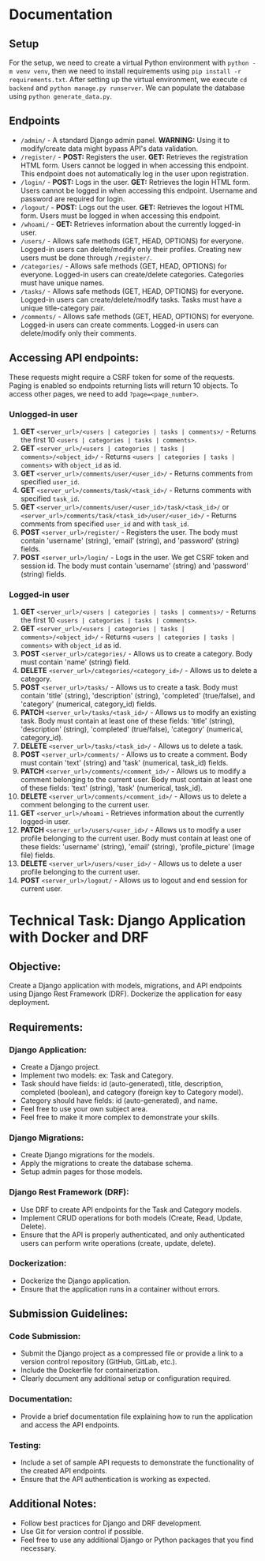 # Documentation

## Setup
For the setup, we need to create a virtual Python environment with `python -m venv venv`, then we need to install requirements using `pip install -r requirements.txt`.
After setting up the virtual environment, we execute `cd backend` and `python manage.py runserver`.
We can populate the database using `python generate_data.py`.

## Endpoints
- `/admin/` - A standard Django admin panel. **WARNING:** Using it to modify/create data might bypass API's data validation.
- `/register/` - **POST:** Registers the user. **GET:** Retrieves the registration HTML form. Users cannot be logged in when accessing this endpoint. This endpoint does not automatically log in the user upon registration.
- `/login/` - **POST:** Logs in the user. **GET:** Retrieves the login HTML form. Users cannot be logged in when accessing this endpoint. Username and password are required for login.
- `/logout/` - **POST:** Logs out the user. **GET:** Retrieves the logout HTML form. Users must be logged in when accessing this endpoint.
- `/whoami/` - **GET:** Retrieves information about the currently logged-in user.
- `/users/` - Allows safe methods (GET, HEAD, OPTIONS) for everyone. Logged-in users can delete/modify only their profiles. Creating new users must be done through `/register/`.
- `/categories/` - Allows safe methods (GET, HEAD, OPTIONS) for everyone. Logged-in users can create/delete categories. Categories must have unique names.
- `/tasks/` - Allows safe methods (GET, HEAD, OPTIONS) for everyone. Logged-in users can create/delete/modify tasks. Tasks must have a unique title-category pair.
- `/comments/` - Allows safe methods (GET, HEAD, OPTIONS) for everyone. Logged-in users can create comments. Logged-in users can delete/modify only their comments.

## Accessing API endpoints:
These requests might require a CSRF token for some of the requests. Paging is enabled so endpoints returning lists will return 10 objects. To access other pages, we need to add `?page=<page_number>`.

### Unlogged-in user
1. **GET** `<server_url>/<users | categories | tasks | comments>/` - Returns the first 10 `<users | categories | tasks | comments>`.
2. **GET** `<server_url>/<users | categories | tasks | comments>/<object_id>/` - Returns `<users | categories | tasks | comments>` with `object_id` as id.
3. **GET** `<server_url>/comments/user/<user_id>/` - Returns comments from specified `user_id`.
4. **GET** `<server_url>/comments/task/<task_id>/` - Returns comments with specified `task_id`.
5. **GET** `<server_url>/comments/user/<user_id>/task/<task_id>/` or `<server_url>/comments/task/<task_id>/user/<user_id>/` - Returns comments from specified `user_id` and with `task_id`.
6. **POST** `<server_url>/register/` - Registers the user. The body must contain 'username' (string), 'email' (string), and 'password' (string) fields.
7. **POST** `<server_url>/login/` - Logs in the user. We get CSRF token and session id. The body must contain 'username' (string) and 'password' (string) fields.

### Logged-in user
1. **GET** `<server_url>/<users | categories | tasks | comments>/` - Returns the first 10 `<users | categories | tasks | comments>`.
2. **GET** `<server_url>/<users | categories | tasks | comments>/<object_id>/` - Returns `<users | categories | tasks | comments>` with `object_id` as id.
3. **POST** `<server_url>/categories/` - Allows us to create a category. Body must contain 'name' (string) field.
4. **DELETE** `<server_url>/categories/<category_id>/` - Allows us to delete a category.
5. **POST** `<server_url>/tasks/` - Allows us to create a task. Body must contain 'title' (string), 'description' (string), 'completed' (true/false), and 'category' (numerical, category_id) fields.
6. **PATCH** `<server_url>/tasks/<task_id>/` - Allows us to modify an existing task. Body must contain at least one of these fields: 'title' (string), 'description' (string), 'completed' (true/false), 'category' (numerical, category_id).
7. **DELETE** `<server_url>/tasks/<task_id>/` - Allows us to delete a task.
8. **POST** `<server_url>/comments/` - Allows us to create a comment. Body must contain 'text' (string) and 'task' (numerical, task_id) fields.
9. **PATCH** `<server_url>/comments/<comment_id>/` - Allows us to modify a comment belonging to the current user. Body must contain at least one of these fields: 'text' (string), 'task' (numerical, task_id).
10. **DELETE** `<server_url>/comments/<comment_id>/` - Allows us to delete a comment belonging to the current user.
11. **GET** `<server_url>/whoami` - Retrieves information about the currently logged-in user.
12. **PATCH** `<server_url>/users/<user_id>/` - Allows us to modify a user profile belonging to the current user. Body must contain at least one of these fields: 'username' (string), 'email' (string), 'profile_picture' (image file) fields.
13. **DELETE** `<server_url>/users/<user_id>/` - Allows us to delete a user profile belonging to the current user.
14. **POST** `<server_url>/logout/` - Allows us to logout and end session for current user.


# Technical Task: Django Application with Docker and DRF

## Objective:
Create a Django application with models, migrations, and API endpoints using Django Rest Framework (DRF). Dockerize the application for easy deployment.

## Requirements:

### Django Application:
- Create a Django project.
- Implement two models: ex: Task and Category.
- Task should have fields: id (auto-generated), title, description, completed (boolean), and category (foreign key to Category model).
- Category should have fields: id (auto-generated), and name.
- Feel free to use your own subject area.
- Feel free to make it more complex to demonstrate your skills.

### Django Migrations:
- Create Django migrations for the models.
- Apply the migrations to create the database schema.
- Setup admin pages for those models.

### Django Rest Framework (DRF):
- Use DRF to create API endpoints for the Task and Category models.
- Implement CRUD operations for both models (Create, Read, Update, Delete).
- Ensure that the API is properly authenticated, and only authenticated users can perform write operations (create, update, delete).

### Dockerization:
- Dockerize the Django application.
- Ensure that the application runs in a container without errors.

## Submission Guidelines:

### Code Submission:
- Submit the Django project as a compressed file or provide a link to a version control repository (GitHub, GitLab, etc.).
- Include the Dockerfile for containerization.
- Clearly document any additional setup or configuration required.

### Documentation:
- Provide a brief documentation file explaining how to run the application and access the API endpoints.

### Testing:
- Include a set of sample API requests to demonstrate the functionality of the created API endpoints.
- Ensure that the API authentication is working as expected.

## Additional Notes:
- Follow best practices for Django and DRF development.
- Use Git for version control if possible.
- Feel free to use any additional Django or Python packages that you find necessary.
